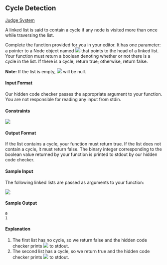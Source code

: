 ## Cycle Detection

[Judge System](https://www.hackerrank.com/challenges/detect-whether-a-linked-list-contains-a-cycle/problem)

A linked list is said to contain a cycle if any node is visited more than once while traversing the list.

Complete the function provided for you in your editor. It has one parameter: a pointer to a Node object named <img src="https://latex.codecogs.com/svg.latex?\Large&space;head"> that points to the head of a linked list. Your function must return a boolean denoting whether or not there is a cycle in the list. If there is a cycle, return true; otherwise, return false.

**Note:** If the list is empty, <img src="https://latex.codecogs.com/svg.latex?\Large&space;head"> will be null.

#### Input Format

Our hidden code checker passes the appropriate argument to your function. You are not responsible for reading any input from stdin.

#### Constraints
<img src="https://latex.codecogs.com/svg.latex?\Large&space;0\le{list{\;}size}\le{1000}">

#### Output Format

If the list contains a cycle, your function must return true. If the list does not contain a cycle, it must return false. The binary integer corresponding to the boolean value returned by your function is printed to stdout by our hidden code checker.

#### Sample Input

The following linked lists are passed as arguments to your function:

![](https://github.com/andy489/Data_Structures_and_Algorithms_CPP/blob/master/assets/Cycle%20Detection%2001.png)

#### Sample Output
```
0
1
```
#### Explanation

1. The first list has no cycle, so we return false and the hidden code checker prints <img src="https://latex.codecogs.com/svg.latex?\Large&space;0"> to stdout.<br>
2. The second list has a cycle, so we return true and the hidden code checker prints <img src="https://latex.codecogs.com/svg.latex?\Large&space;1"> to stdout.
